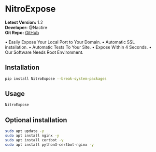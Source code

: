 # NitroExpose

**Letest Version:** 1.2  
**Developer:** @Nactire  
**Git Repo:** [GitHub](https://github.com/yuvrajmodz/NitroExpose)

• Easily Expose Your Local Port to Your Domain.
• Automatic SSL installation.
• Automatic Tests To Your Site.
• Expose Within 4 Seconds.
• Our Software Needs Root Environment.

## Installation

```bash
pip install NitroExpose --break-system-packages
```

## Usage

```bash
NitroExpose
```

## Optional installation

```bash
sudo apt update -y
sudo apt install nginx -y
sudo apt install certbot -y
sudo apt install python3-certbot-nginx -y
```